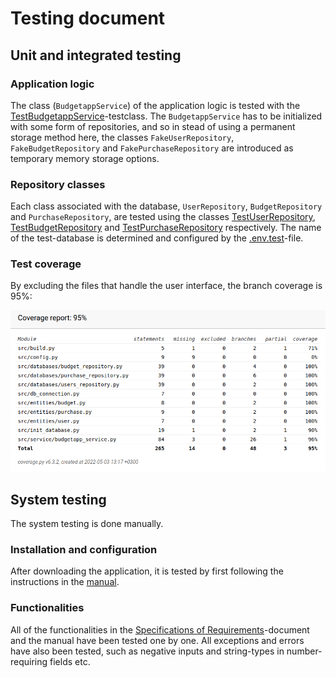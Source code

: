 # Testing document

## Unit and integrated testing

### Application logic

The class (`BudgetappService`) of the application logic is tested with the [TestBudgetappService](https://github.com/NaND3R5/ot-harjoitustyo/blob/master/budgetapp/src/tests/service/budgetapp_service_test.py#L130)-testclass.
The `BudgetappService` has to be initialized with some form of repositories, and so in stead of using a permanent storage method here, the classes 
`FakeUserRepository`, `FakeBudgetRepository` and `FakePurchaseRepository` are introduced as temporary memory storage options. 

### Repository classes

Each class associated with the database, `UserRepository`, `BudgetRepository` and `PurchaseRepository`, are tested using the classes
[TestUserRepository](https://github.com/NaND3R5/ot-harjoitustyo/blob/master/budgetapp/src/tests/databases/user_repository_test.py), [TestBudgetRepository](https://github.com/NaND3R5/ot-harjoitustyo/blob/master/budgetapp/src/tests/databases/budget_repository_test.py) and [TestPurchaseRepository](https://github.com/NaND3R5/ot-harjoitustyo/blob/master/budgetapp/src/tests/databases/purchase_repository_test.py)
respectively. The name of the test-database is determined and configured by the [.env.test](../.env.test)-file.  

### Test coverage

By excluding the files that handle the user interface, the branch coverage is 95%:

![Coverageresult](./pictures/coverage_report.png)


## System testing

The system testing is done manually.

### Installation and configuration

After downloading the application, it is tested by first following the instructions in the [manual](./kayttoohje.md).

### Functionalities

All of the functionalities in the [Specifications of Requirements](./vaatimusmaarittely.md)-document and the manual have been tested one by one.
All exceptions and errors have also been tested, such as negative inputs and string-types in number-requiring fields etc.
